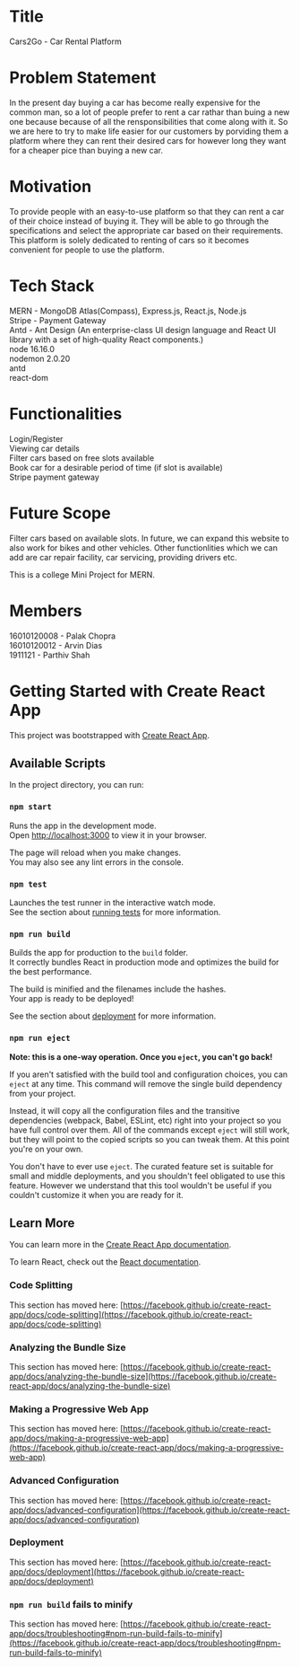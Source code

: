 # Title
Cars2Go - Car Rental Platform

# Problem Statement
In the present day buying a car has become really expensive for the common man, so a lot of people prefer to rent a car rathar than buing a new one because because of all the rensponsibilities that come along with it. So we are here to try to make life easier for our customers by porviding them a platform where they can rent their desired cars for however long they want for a cheaper pice than buying a new car. 

# Motivation
To provide people with an easy-to-use platform so that they can rent a car of their choice instead of buying it. They will be able to go through the specifications and select the appropriate car based on their requirements. This platform is solely dedicated to renting of cars so it becomes convenient for people to use the platform.

# Tech Stack
MERN - MongoDB Atlas(Compass), Express.js, React.js, Node.js <br />
Stripe - Payment Gateway <br />
Antd - Ant Design (An enterprise-class UI design language and React UI library with a set of high-quality React components.)<br />
node 16.16.0<br />
nodemon 2.0.20<br />
antd<br />
react-dom<br />

# Functionalities
Login/Register<br />
Viewing car details<br />
Filter cars based on free slots available<br />
Book car for a desirable period of time (if slot is available)<br />
Stripe payment gateway<br />


# Future Scope
Filter cars based on available slots. In future, we can expand this website to also work for bikes and other vehicles. Other functionlities which we can add are car repair facility, car servicing, providing drivers etc. 


This is a college Mini Project for MERN. 

# Members
16010120008 - Palak Chopra<br />
16010120012 - Arvin Dias<br />
1911121 - Parthiv Shah<br />



# Getting Started with Create React App

This project was bootstrapped with [Create React App](https://github.com/facebook/create-react-app).

## Available Scripts

In the project directory, you can run:

### `npm start`

Runs the app in the development mode.\
Open [http://localhost:3000](http://localhost:3000) to view it in your browser.

The page will reload when you make changes.\
You may also see any lint errors in the console.

### `npm test`

Launches the test runner in the interactive watch mode.\
See the section about [running tests](https://facebook.github.io/create-react-app/docs/running-tests) for more information.

### `npm run build`

Builds the app for production to the `build` folder.\
It correctly bundles React in production mode and optimizes the build for the best performance.

The build is minified and the filenames include the hashes.\
Your app is ready to be deployed!

See the section about [deployment](https://facebook.github.io/create-react-app/docs/deployment) for more information.

### `npm run eject`

**Note: this is a one-way operation. Once you `eject`, you can't go back!**

If you aren't satisfied with the build tool and configuration choices, you can `eject` at any time. This command will remove the single build dependency from your project.

Instead, it will copy all the configuration files and the transitive dependencies (webpack, Babel, ESLint, etc) right into your project so you have full control over them. All of the commands except `eject` will still work, but they will point to the copied scripts so you can tweak them. At this point you're on your own.

You don't have to ever use `eject`. The curated feature set is suitable for small and middle deployments, and you shouldn't feel obligated to use this feature. However we understand that this tool wouldn't be useful if you couldn't customize it when you are ready for it.

## Learn More

You can learn more in the [Create React App documentation](https://facebook.github.io/create-react-app/docs/getting-started).

To learn React, check out the [React documentation](https://reactjs.org/).

### Code Splitting

This section has moved here: [https://facebook.github.io/create-react-app/docs/code-splitting](https://facebook.github.io/create-react-app/docs/code-splitting)

### Analyzing the Bundle Size

This section has moved here: [https://facebook.github.io/create-react-app/docs/analyzing-the-bundle-size](https://facebook.github.io/create-react-app/docs/analyzing-the-bundle-size)

### Making a Progressive Web App

This section has moved here: [https://facebook.github.io/create-react-app/docs/making-a-progressive-web-app](https://facebook.github.io/create-react-app/docs/making-a-progressive-web-app)

### Advanced Configuration

This section has moved here: [https://facebook.github.io/create-react-app/docs/advanced-configuration](https://facebook.github.io/create-react-app/docs/advanced-configuration)

### Deployment

This section has moved here: [https://facebook.github.io/create-react-app/docs/deployment](https://facebook.github.io/create-react-app/docs/deployment)

### `npm run build` fails to minify

This section has moved here: [https://facebook.github.io/create-react-app/docs/troubleshooting#npm-run-build-fails-to-minify](https://facebook.github.io/create-react-app/docs/troubleshooting#npm-run-build-fails-to-minify)


